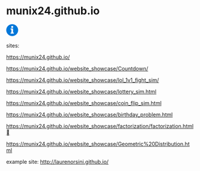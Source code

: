 # munix24.github.io

<img src="images/info.png" alt="info" width="32"/>

sites:

https://munix24.github.io/

https://munix24.github.io/website_showcase/Countdown/

https://munix24.github.io/website_showcase/lol_1v1_fight_sim/

https://munix24.github.io/website_showcase/lottery_sim.html

https://munix24.github.io/website_showcase/coin_flip_sim.html

https://munix24.github.io/website_showcase/birthday_problem.html

https://munix24.github.io/website_showcase/factorization/factorization.html

https://munix24.github.io/website_showcase/Geometric%20Distribution.html



example site:
http://laurenorsini.github.io/
